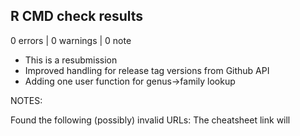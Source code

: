 ## R CMD check results

0 errors | 0 warnings | 0 note


* This is a resubmission
* Improved handling for release tag versions from Github API
* Adding one user function for genus->family lookup

NOTES: 

Found the following (possibly) invalid URLs:
The cheatsheet link will
